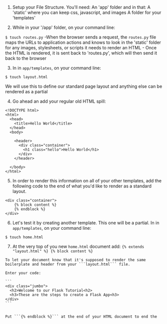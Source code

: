 1. Setup your File Structure. You'll need:
  An 'app' folder and in that:
    A 'static' where you can keep css, javascript, and images
    A folder for your 'templates'

2. While in your '/app' folder, on your command line: 

  ```$ touch routes.py```
    -When the browser sends a request, the ```routes.py``` file maps the URLs to application actions and knows to look in the 'static' folder for any images, stylesheets, or scripts it needs to render an HTML
    - Once the HTML is rendered, it is sent back to 'routes.py', which will then send it back to the browser

3. In in ```app/templates```, on your command line:

  ```$ touch layout.html```

  We will use this to define our standard page layout and anything else can be rendered as a partial

4. Go ahead an add your regular old HTML spill:

  ```
  <!DOCTYPE html>
  <html>
    <head>
      <title>Hello World</title>    
    </head>
    <body>
     
      <header>
        <div class="container">
          <h1 class="hello">Hello World</h1>
        </div>
      </header> 
       
    </body>
  </html>
  ```

5. In order to render this information on all of your other templates, add the following code to the end of what you'd like to render as a standard layout.

  ```
  <div class="container">
      {% block content %}
      {% endblock %}
  </div>
  ```

  6. Let's test it by creating another template. This one will be a partial. In in ```app/templates```, on your command line:

  ```$ touch home.html```

  7. At the very top of you new ```home.html``` document add:
    ```
    {% extends "layout.html" %}
    {% block content %}
    ```

    To let your document know that it's supposed to render the same boilerplate and header from your ```layout.html``` file.

    Enter your code: 

    ```
    <div class="jumbo">
      <h2>Welcome to our Flask Tutorial<h2>
      <h3>These are the steps to create a Flask App<h3>
    </div>
    ```


    Put ```{% endblock %}``` at the end of your HTML document to end the 



